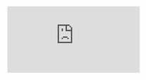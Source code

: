 ![](http://firedpot.com/images/rockseries/20110518-dfpu48qxtmihhj6bw1h2bp7cj9.jpg!:../rockseries.html)
